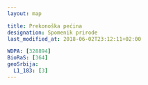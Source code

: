 ```yaml
---
layout: map

title: Prekonoška pećina
designation: Spomenik prirode
last_modified_at: 2018-06-02T23:12:11+02:00

WDPA: [328894]
BioRaS: [364]
geoSrbija:
  L1_183: [3]
---
```


